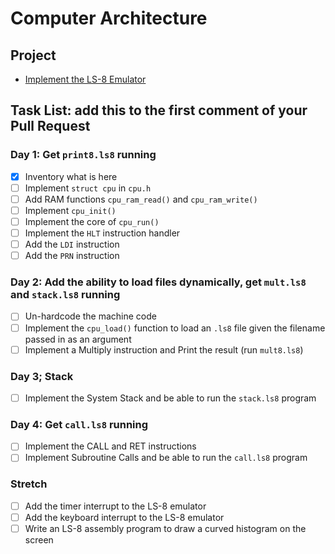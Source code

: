# Computer Architecture

## Project

* [Implement the LS-8 Emulator](ls8/)

## Task List: add this to the first comment of your Pull Request

### Day 1: Get `print8.ls8` running

- [x] Inventory what is here
- [ ] Implement `struct cpu` in `cpu.h`
- [ ] Add RAM functions `cpu_ram_read()` and `cpu_ram_write()`
- [ ] Implement `cpu_init()`
- [ ] Implement the core of `cpu_run()`
- [ ] Implement the `HLT` instruction handler
- [ ] Add the `LDI` instruction
- [ ] Add the `PRN` instruction

### Day 2: Add the ability to load files dynamically, get `mult.ls8` and `stack.ls8` running

- [ ] Un-hardcode the machine code
- [ ] Implement the `cpu_load()` function to load an `.ls8` file given the
      filename passed in as an argument
- [ ] Implement a Multiply instruction and Print the result (run `mult8.ls8`)

### Day 3; Stack

- [ ] Implement the System Stack and be able to run the `stack.ls8` program

### Day 4: Get `call.ls8` running

- [ ] Implement the CALL and RET instructions
- [ ] Implement Subroutine Calls and be able to run the `call.ls8` program

### Stretch

- [ ] Add the timer interrupt to the LS-8 emulator
- [ ] Add the keyboard interrupt to the LS-8 emulator
- [ ] Write an LS-8 assembly program to draw a curved histogram on the screen

